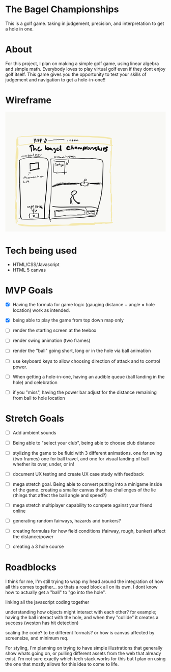 # The Bagel Championships

This is a golf game. 
taking in judgement, precision, and interpretation to get a hole in one. 

# About
For this project, I plan on making a simple golf game, using linear algebra and simple math.
Everybody loves to play virtual golf even if they dont enjoy golf itself. This game gives you the opportunity to test your skills of judgement and navigation to get a hole-in-one!!


# Wireframe
![Alt text](images/bagel_WF-1.png?raw=true "golf wireframe")

# Tech being used
- HTML/CSS/Javascript
- HTML 5 canvas

# MVP Goals
- [x] Having the formula for game logic (gauging distance + angle = hole location) work as intended.
- [x] being able to play the game from top down map only
- [ ] render the starting screen at the teebox
- [ ] render swing animation (two frames)
- [ ] render the "ball" going short, long or in the hole via ball animation
- [ ] use keyboard keys to allow choosing direction of attack and to control power.
- [ ] When getting a hole-in-one, having an audible queue (ball landing in the hole) and celebration
- [ ] if you "miss", having the power bar adjust for the distance remaining from ball to hole location



# Stretch Goals
 - [ ] Add ambient sounds
 - [ ] Being able to "select your club", being able to choose club distance
 - [ ] stylizing the game to be fluid with 3 different animations. one for swing (two frames) one for ball travel, and one for visual landing of ball whether its over, under, or in!

 - [ ] document UX testing and create UX case study with feedback

- [ ] mega stretch goal. Being able to convert putting into a minigame inside of the game. creating a smaller canvas that has challenges of the lie (things that affect the ball angle and speed?) 


 - [ ] mega stretch multiplayer capability to compete against your friend online

- [ ] generating random fairways, hazards and bunkers?
- [ ] creating formulas for how field conditions (fairway, rough, bunker) affect the distance/power
- [ ] creating a 3 hole course

# Roadblocks 
I think for me, I'm still trying to wrap my head around the integration of how all this comes together... so thats a road block all on its own.
I dont know how to actually get a "ball" to "go into the hole".

linking all the javascript coding together 

understanding how objects might interact with each other?
for example; having the ball interact with the hole, and when they "collide" it creates a success (weston has hit detection)






scaling the code? to be different formats? or how is canvas affected by screensize, and minimum req.


For styling, I'm planning on trying to have simple illustrations that generally show whats going on, or pulling different assets from the web that already exist. I'm not sure exactly which tech stack works for this but I plan on using the one that mostly allows for this idea to come to life.


